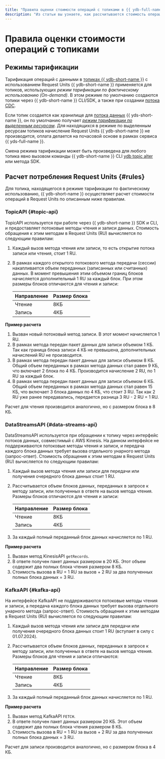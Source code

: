 ```yaml
---
title: "Правила оценки стоимости операций с топиками в {{ ydb-full-name }}"
description: "Из статьи вы узнаете, как рассчитывается стоимость операций с топиками." 
---
```


# Правила оценки стоимости операций с топиками



## Режимы тарификации

Тарификация операций с данными в [топиках {{ ydb-short-name }}](https://ydb.tech/ru/docs/concepts/topic) с использованием Request Units {{ ydb-short-name }} применяется для топиков, использующих _режим тарификации по фактическому использованию (On-demand)_. В этом режиме по умолчанию создаются топики через {{ ydb-short-name }} CLI/SDK, а также при создании [потока CDC](https://ydb.tech/ru/docs/concepts/cdc).

Если топик создается как хранилище для [потока данных](../../data-streams/concepts/glossary.md#stream-concepts) {{ yds-short-name }}, он по умолчанию получает [_режим тарификации по выделенным ресурсам_](../../data-streams/pricing.md#rules). Для находящихся в режиме по выделенным ресурсам топиков начисление Request Units {{ ydb-short-name }} не производится, оплата делается на почасовой основе в рамках сервиса {{ yds-full-name }}.

Смена режима тарификации может быть произведена для любого топика явно вызовом команды {{ ydb-short-name }} CLI [ydb topic alter](https://ydb.tech/ru/docs/reference/ydb-cli/topic-alter) или метода SDK.

## Расчет потребления Request Units {#rules}

Для топика, находящегося в режиме тарификации по фактическому использованию, {{ ydb-short-name }} осуществляет расчет стоимости операций в Request Units по описанным ниже правилам.

### TopicAPI {#topic-api}

TopicAPI используется при работе через {{ ydb-short-name }} SDK и CLI, и предоставляет потоковые методы чтения и записи данных. Стоимость обращения к этим методам в Request Units (RU) вычисляется по следующим правилам:

1. Каждый вызов метода чтения или записи, то есть открытие потока записи или чтения, стоит 1 RU.
1. В рамках каждого открытого потокового метода передачи (сессии) накапливается объем переданных (записанных или считанных) данных. В момент превышения этим объемом границ блоков начисляется дополнительный 1 RU за каждый блок. При этом размеры блоков отличаются для чтения и записи:

    Направление | Размер блока
    --- | ---
    Чтение | 8КБ
    Запись | 4КБ

**Пример расчета**

1. Вызван новый потоковый метод записи. В этот момент начисляется 1 RU.
1. В рамках метода передан пакет данных для записи объемом 1 КБ. Так как граница блока записи 4 КБ не превышена, дополнительных начислений RU не производится.
1. В рамках метода передан пакет данных для записи объемом 8 КБ. Общий объем переданных в рамках метода данных стал равен 9 КБ, что включает 2 блока по 4 КБ. Производится начисление 2 RU, по 1 RU за каждый блок.
1. В рамках метода передан пакет данных для записи объемом 6 КБ. Общий объем переданных в рамках метода данных стал равен 15 КБ, что включает 3 блока данных по 4 КБ, что стоит 3 RU. Так как 2 RU уже ранее передавались, передается разница 3 RU - 2 RU = 1 RU.

Расчет для чтения производится аналогично, но с размером блока в 8 КБ.

### DataStreamsAPI {#data-streams-api}

DataStreamsAPI используется при обращении к топику через интерфейс потоков данных, совместимый с AWS Kinesis. На данном интерфейсе не поддерживаются потоковые методы чтения и записи, и передача каждого блока данных требует вызова отдельного унарного метода (запрос-ответ). Стоимость обращения к этим методам в Request Units (RU) вычисляется по следующим правилам:

1. Каждый вызов метода чтения или записи для передачи или получения очередного блока данных стоит 1 RU.
1. Рассчитывается объем блоков данных, переданных в запросе к методу записи, или полученных в ответе на вызов метода чтения. Размеры блоков отличаются для чтения и записи:

    Направление | Размер блока
    --- | ---
    Чтение | 8КБ
    Запись | 4КБ

1. За каждый полный переданный блок данных начисляется по 1 RU.

**Пример расчета**

1. Вызван метод KinesisAPI `getRecords`.
1. В ответе получен пакет данных размером в 20 KБ. Этот объем содержит два полных блока чтения размером 8 КБ.
1. Стоимость вызова в RU = 1 RU за вызов + 2 RU за два полученных полных блока данных = 3 RU.

### KafkaAPI {#kafka-api}

На интерфейсе KafkaAPI не поддерживаются потоковые методы чтения и записи, а передача каждого блока данных требует вызова отдельного унарного метода (запрос-ответ). Стоимость обращения к этим методам в Request Units (RU) вычисляется по следующим правилам:

1. Каждый вызов метода чтения или записи для передачи или получения очередного блока данных стоит 1 RU (вступает в силу с 01.07.2024).
1. Рассчитывается объем блоков данных, переданных в запросе к методу записи, или полученных в ответе на вызов метода чтения. Размеры блоков для чтения и записи отличаются:

    Направление | Размер блока
    --- | ---
    Чтение | 8КБ
    Запись | 4КБ

1. За каждый полный переданный блок данных начисляется по 1 RU.

**Пример расчета**

1. Вызван метод KafkaAPI `FETCH`.
1. В ответе получен пакет данных размером 20 KБ. Этот объем содержит два полных блока чтения размером 8 КБ.
1. Стоимость вызова в RU = 1 RU за вызов + 2 RU за два полученных полных блока данных = 3 RU.


Расчет для записи производится аналогично, но с размером блока в 4 КБ.
